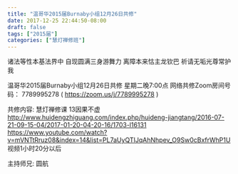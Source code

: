 ```yaml
---
title: "温哥华2015届Burnaby小组12月26日共修"
date: 2017-12-25 22:44:50-08:00
draft: false
tags: ["2015届"]
categories: ["慧灯禅修班"]
---
```

诸法等性本基法界中 自现圆满三身游舞力
离障本来怙主龙钦巴 祈请无垢光尊常护我

温哥华2015届Burnaby小组12月26日共修
星期二晚7:00点
网络共修Zoom房间号码： 7789995278 ( https://zoom.us/j/7789995278 )

共修内容:
慧灯禅修课 13因果不虚
http://www.huidengzhiguang.com/index.php/huideng-jiangtang/2016-07-21-09-15-04/2017-01-20-04-20-16/1703-l16131
https://www.youtube.com/watch?v=mVNTtRruz08&index=14&list=PL7aUyQTIJqAhNhpev_O9Sw0cBxfrWhP1U
视频1小时20分以后

主持师兄: 圆航
